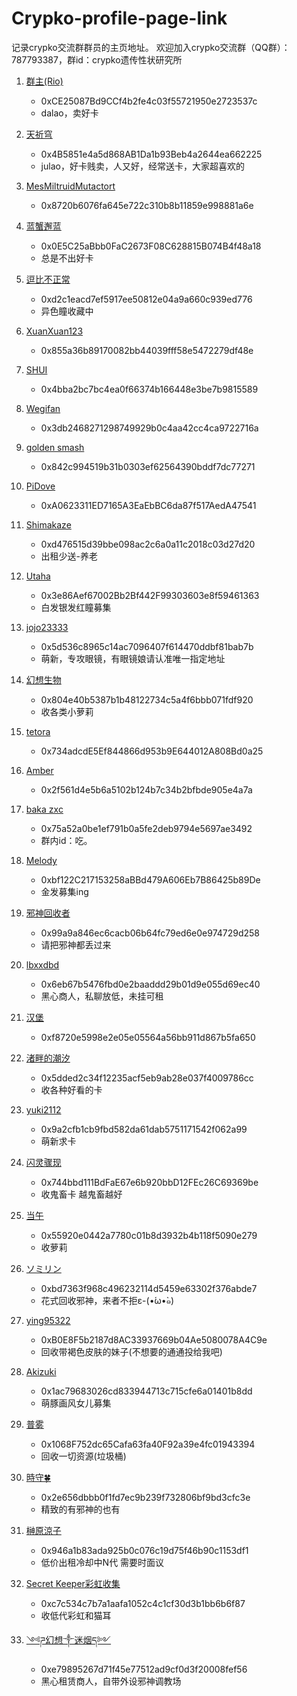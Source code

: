 # Crypko-profile-page-link
记录crypko交流群群员的主页地址。
欢迎加入crypko交流群（QQ群）：787793387，群id：crypko遗传性状研究所

1. [群主(Rio)](https://crypko.ai/#/profile/0xCE25087Bd9CCf4b2fe4c03f55721950e2723537c)
    - 0xCE25087Bd9CCf4b2fe4c03f55721950e2723537c
    - dalao，卖好卡

1. [天祈穹](https://crypko.ai/#/profile/0x4B5851e4a5d868AB1Da1b93Beb4a2644ea662225)
    - 0x4B5851e4a5d868AB1Da1b93Beb4a2644ea662225
    - julao，好卡贱卖，人又好，经常送卡，大家超喜欢的

1. [MesMiltruidMutactort](https://crypko.ai/#/profile/0x8720b6076fa645e722c310b8b11859e998881a6e)
    - 0x8720b6076fa645e722c310b8b11859e998881a6e

1. [蓝蟹邂蓝](https://crypko.ai/#/profile/0x0E5C25aBbb0FaC2673F08C628815B074B4f48a18)
    - 0x0E5C25aBbb0FaC2673F08C628815B074B4f48a18
    - 总是不出好卡

1. [逗比不正常](https://crypko.ai/#/profile/0xd2c1eacd7ef5917ee50812e04a9a660c939ed776)
    - 0xd2c1eacd7ef5917ee50812e04a9a660c939ed776
    - 异色瞳收藏中

1. [XuanXuan123](https://crypko.ai/#/profile/0x855a36b89170082bb44039fff58e5472279df48e)
    - 0x855a36b89170082bb44039fff58e5472279df48e

1. [SHUI](https://crypko.ai/#/profile/0x4bba2bc7bc4ea0f66374b166448e3be7b9815589)
    - 0x4bba2bc7bc4ea0f66374b166448e3be7b9815589

1. [Wegifan](https://crypko.ai/#/profile/0x3db2468271298749929b0c4aa42cc4ca9722716a)
    - 0x3db2468271298749929b0c4aa42cc4ca9722716a

1. [golden smash](https://crypko.ai/#/profile/0x842c994519b31b0303ef62564390bddf7dc77271)
    - 0x842c994519b31b0303ef62564390bddf7dc77271

1. [PiDove](https://crypko.ai/#/profile/0xA0623311ED7165A3EaEbBC6da87f517AedA47541)
    - 0xA0623311ED7165A3EaEbBC6da87f517AedA47541

1. [Shimakaze](https://crypko.ai/#/profile/0xd476515d39bbe098ac2c6a0a11c2018c03d27d20)
    - 0xd476515d39bbe098ac2c6a0a11c2018c03d27d20
    - 出租少送-养老

1. [Utaha](https://crypko.ai/#/profile/0x3e86Aef67002Bb2Bf442F99303603e8f59461363)
    - 0x3e86Aef67002Bb2Bf442F99303603e8f59461363
    - 白发银发红瞳募集

1. [jojo23333](https://crypko.ai/#/profile/0x5d536c8965c14ac7096407f614470ddbf81bab7b)
    - 0x5d536c8965c14ac7096407f614470ddbf81bab7b
    - 萌新，专攻眼镜，有眼镜娘请认准唯一指定地址

1. [幻想生物](https://crypko.ai/#/profile/0x804e40b5387b1b48122734c5a4f6bbb071fdf920)
    - 0x804e40b5387b1b48122734c5a4f6bbb071fdf920
    - 收各类小萝莉

1. [tetora](https://crypko.ai/#/profile/0x734adcdE5Ef844866d953b9E644012A808Bd0a25)
    - 0x734adcdE5Ef844866d953b9E644012A808Bd0a25

1. [Amber](https://crypko.ai/#/profile/0x2f561d4e5b6a5102b124b7c34b2bfbde905e4a7a)
    - 0x2f561d4e5b6a5102b124b7c34b2bfbde905e4a7a

1. [baka zxc](https://crypko.ai/#/profile/0x75a52a0be1ef791b0a5fe2deb9794e5697ae3492)
    - 0x75a52a0be1ef791b0a5fe2deb9794e5697ae3492
    - 群内id：吃。

1. [Melody](https://crypko.ai/#/profile/0xbf122C217153258aBBd479A606Eb7B86425b89De)
    - 0xbf122C217153258aBBd479A606Eb7B86425b89De
    - 金发募集ing

1. [邪神回收者](https://crypko.ai/#/profile/0x99a9a846ec6cacb06b64fc79ed6e0e974729d258)
    - 0x99a9a846ec6cacb06b64fc79ed6e0e974729d258
    - 请把邪神都丢过来

1. [lbxxdbd](https://crypko.ai/#/profile/0x6eb67b5476fbd0e2baaddd29b01d9e055d69ec40)
    - 0x6eb67b5476fbd0e2baaddd29b01d9e055d69ec40
    - 黑心商人，私聊放低，未挂可租

1. [汉堡](https://crypko.ai/#/profile/0xf8720e5998e2e05e05564a56bb911d867b5fa650)
    - 0xf8720e5998e2e05e05564a56bb911d867b5fa650

1. [渚畔的潮汐](https://crypko.ai/#/profile/0x5dded2c34f12235acf5eb9ab28e037f4009786cc)
    - 0x5dded2c34f12235acf5eb9ab28e037f4009786cc
    - 收各种好看的卡

1. [yuki2112](https://crypko.ai/#/profile/0x9a2cfb1cb9fbd582da61dab5751171542f062a99)
    - 0x9a2cfb1cb9fbd582da61dab5751171542f062a99
    - 萌新求卡

1. [闪灵骤现](https://crypko.ai/#/profile/0x744bbd111BdFaE67e6b920bbD12FEc26C69369be)
    - 0x744bbd111BdFaE67e6b920bbD12FEc26C69369be
    - 收鬼畜卡 越鬼畜越好

1. [当午](https://crypko.ai/#/profile/0x55920e0442a7780c01b8d3932b4b118f5090e279)
    - 0x55920e0442a7780c01b8d3932b4b118f5090e279
    - 收萝莉

1. [ソミリン](https://crypko.ai/#/profile/0xbd7363f968c496232114d5459e63302f376abde7)
    - 0xbd7363f968c496232114d5459e63302f376abde7
    - 花式回收邪神，来者不拒ε-(•́ω•̀๑)

1. [ying95322](https://crypko.ai/#/profile/0xB0E8F5b2187d8AC33937669b04Ae5080078A4C9e)
    - 0xB0E8F5b2187d8AC33937669b04Ae5080078A4C9e 
    - 回收带褐色皮肤的妹子(不想要的通通投给我吧)

1. [Akizuki](https://crypko.ai/#/profile/0x1ac79683026cd833944713c715cfe6a01401b8dd)
    - 0x1ac79683026cd833944713c715cfe6a01401b8dd
    - 萌豚画风女儿募集

1. [普雾](https://crypko.ai/#/profile/0x1068F752dc65Cafa63fa40F92a39e4fc01943394)
    - 0x1068F752dc65Cafa63fa40F92a39e4fc01943394
    - 回收一切资源(垃圾桶)

1. [時守🍀](https://crypko.ai/#/profile/0x2e656dbbb0f1fd7ec9b239f732806bf9bd3cfc3e)
    - 0x2e656dbbb0f1fd7ec9b239f732806bf9bd3cfc3e
    - 精致的有邪神的也有

1. [榊原涼子](https://crypko.ai/#/profile/0x946a1b83ada925b0c076c19d75f46b90c1153df1)
    - 0x946a1b83ada925b0c076c19d75f46b90c1153df1
    - 低价出租冷却中N代 需要时面议

1. [Secret Keeper彩虹收集](https://crypko.ai/#/profile/0xc7c534c7b7a1aafa1052c4c1cf30d3b1bb6b6f87)
    - 0xc7c534c7b7a1aafa1052c4c1cf30d3b1bb6b6f87
    - 收低代彩虹和猫耳

1. [༺ཌ幻想༒迷烟ད༻](https://crypko.ai/#/profile/0xe79895267d71f45e77512ad9cf0d3f20008fef56)
    - 0xe79895267d71f45e77512ad9cf0d3f20008fef56
    - 黑心租赁商人，自带外设邪神调教场
